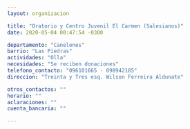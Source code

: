 ```yaml
---
layout: organizacion

title: "Oratorio y Centro Juvenil El Carmen (Salesianos)"
date: 2020-05-04 00:47:54 -0300

departamento: "Canelones"
barrio: "Las Piedras"
actividades: "Olla"
necesidades: "Se reciben donaciones"
telefono_contacto: "096101665 - 098942185"
direccion: "Treinta y Tres esq. Wilson Ferreira Aldunate"

otros_contactos: ""
horario: ""
aclaraciones: ""
cuenta_bancaria: ""

---
```

